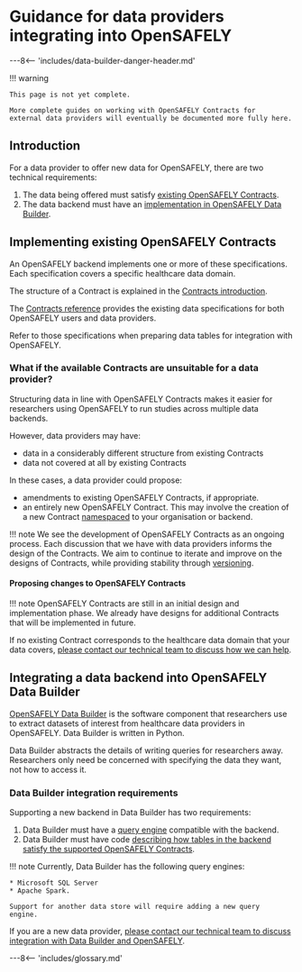 # Guidance for data providers integrating into OpenSAFELY

---8<-- 'includes/data-builder-danger-header.md'

!!! warning

    This page is not yet complete.

    More complete guides on working with OpenSAFELY Contracts for
    external data providers will eventually be documented more fully here.

## Introduction

For a data provider to offer new data for OpenSAFELY, there are two
technical requirements:

1. The data being offered must satisfy [existing OpenSAFELY
   Contracts](data-provider-integration.md#implementing-existing-opensafely-contracts).
2. The data backend must have an [implementation in OpenSAFELY Data
   Builder](data-provider-integration.md#data-builder-integration-requirements).

## Implementing existing OpenSAFELY Contracts

An OpenSAFELY backend implements one or more of these specifications.
Each specification covers a specific healthcare data domain.

The structure of a Contract is explained in the [Contracts
introduction](contracts-intro.md#the-structure-of-a-contract).

The [Contracts reference](contracts-reference.md) provides the existing
data specifications for both OpenSAFELY users and data providers.

Refer to those specifications when preparing data tables for integration
with OpenSAFELY.

### What if the available Contracts are unsuitable for a data provider?

Structuring data in line with OpenSAFELY Contracts makes it easier for
researchers using OpenSAFELY to run studies across multiple data
backends.

However, data providers may have:

* data in a considerably different structure from existing Contracts
* data not covered at all by existing Contracts

In these cases, a data provider could propose:

* amendments to existing OpenSAFELY Contracts, if appropriate.
* an entirely new OpenSAFELY Contract. This may involve the creation of
  a new Contract [namespaced](contracts-intro.md#naming-contracts) to your
  organisation or backend.

!!! note
    We see the development of OpenSAFELY Contracts as an ongoing
    process. Each discussion that we have with data providers informs
    the design of the Contracts. We aim to continue to iterate and
    improve on the designs of Contracts, while providing stability
    through [versioning](contracts-intro.md#versioning).

#### Proposing changes to OpenSAFELY Contracts

!!! note
    OpenSAFELY Contracts are still in an initial design and
    implementation phase. We already have designs for additional
    Contracts that will be implemented in future.

If no existing Contract corresponds to the healthcare data domain that
your data covers, [please contact our technical team to discuss how we
can help](how-to-get-help.md#data-providers).

## Integrating a data backend into OpenSAFELY Data Builder

[OpenSAFELY Data Builder](data-builder-intro.md) is the software
component that researchers use to extract datasets of interest from
healthcare data providers in OpenSAFELY. Data Builder is written in
Python.

Data Builder abstracts the details of writing queries for researchers
away. Researchers only need be concerned with specifying the data they
want, not how to access it.

### Data Builder integration requirements

Supporting a new backend in Data Builder has two requirements:

1. Data Builder must have a [query
   engine](https://github.com/opensafely-core/databuilder/tree/main/databuilder/query_engines)
   compatible with the backend.
2. Data Builder must have code [describing how tables in the backend
   satisfy the supported OpenSAFELY
   Contracts](https://github.com/opensafely-core/databuilder/tree/main/databuilder/backends).

!!! note
    Currently, Data Builder has the following query engines:

    * Microsoft SQL Server
    * Apache Spark.

    Support for another data store will require adding a new query
    engine.

If you are a new data provider, [please contact our technical team to
discuss integration with Data Builder and
OpenSAFELY](how-to-get-help.md#data-providers).

---8<-- 'includes/glossary.md'
